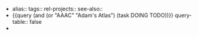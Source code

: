 - alias::
  tags::
  rel-projects::
  see-also::
- {{query (and (or "AAAC" "Adam's Atlas") (task DOING TODO))}}
  query-table:: false
-